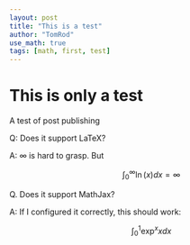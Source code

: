 ```yaml
---
layout: post
title: "This is a test"
author: "TomRod"
use_math: true
tags: [math, first, test]
---
```


# This is only a test

A test of post publishing

Q: Does it support LaTeX?

A:
$\infty$ is hard to grasp. But
 
$$\int_{0}^{\infty} {\ln(x)dx} = \infty$$

Q. Does it support MathJax?

A: If I configured it correctly, this should work:

$$\int_0^{1}{\exp^{x}x dx}$$

